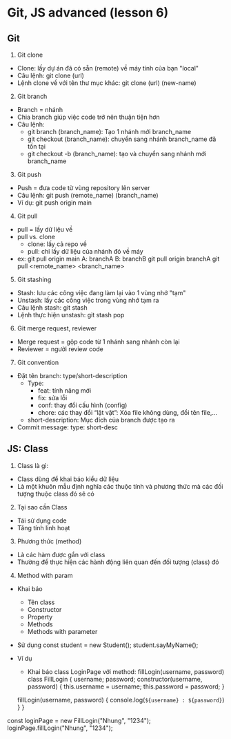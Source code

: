 # Git, JS advanced (lesson 6)
## Git
1. Git clone
- Clone: lấy dự án đã có sẵn (remote) về máy tính của bạn "local"
- Câu lệnh: git clone (url)
- Lệnh clone về với tên thư mục khác: git clone (url) (new-name)

2. Git branch
- Branch = nhánh
- Chia branch giúp việc code trở nên thuận tiện hơn
- Câu lệnh: 
    - git branch (branch_name): Tạo 1 nhánh mới branch_name
    - git checkout (branch_name): chuyển sang nhánh branch_name đã tồn tại
    - git checkout -b (branch_name): tạo và chuyển sang nhánh mới branch_name

3. Git push
- Push = đưa code từ vùng repository lên server
- Câu lệnh: git push (remote_name) (branch_name)
- Ví dụ: git push origin main

4. Git pull
- pull = lấy dữ liệu về
- pull vs. clone
    - clone: lấy cả repo về
    - pull: chỉ lấy dữ liệu của nhánh đó về máy
- ex: git pull origin main
    A: branchA
    B: branchB
    git pull origin branchA
    git pull <remote_name> <branch_name>

5. Git stashing
- Stash: lưu các công việc đang làm lại vào 1 vùng nhớ "tạm"
- Unstash: lấy các công việc trong vùng nhớ tạm ra
- Câu lệnh stash: git stash
- Lệnh thực hiện unstash: git stash pop

6. Git merge request, reviewer
- Merge request = gộp code từ 1 nhánh sang nhánh còn lại
- Reviewer = người review code

7. Git convention
- Đặt tên branch: type/short-description
    - Type: 
        - feat: tính năng mới
        - fix: sửa lỗi
        - conf: thay đổi cấu hình (config)
        - chore: các thay đổi “lặt vặt”: Xóa file không dùng, đổi tên file,...
    - short-description: Mục đích của branch được tạo ra
- Commit message: type: short-desc

## JS: Class
1. Class là gì:
- Class dùng để khai báo kiểu dữ liệu
- Là một khuôn mẫu định nghĩa các thuộc tính và phương thức mà các đối tượng thuộc class đó sẽ có

2. Tại sao cần Class
- Tái sử dụng code
- Tăng tính linh hoạt

3. Phương thức (method)
- Là các hàm được gắn với class
- Thường để thực hiện các hành động liên quan đến đối tượng (class) đó

4. Method with param
- Khai báo
    - Tên class
    - Constructor
    - Property
    - Methods
    - Methods with parameter
- Sử dụng
    const student = new Student();
    student.sayMyName();
- Ví dụ
    - Khai báo class LoginPage với method: fillLogin(username, password)
class FillLogin {
    username;
    password;
    constructor(username, password) {
        this.username = username;
        this.password = password;
    }
    
    fillLogin(username, password) {
        console.log(`${username} : ${password}`)
    }
}

const loginPage = new FillLogin("Nhung", "1234");
loginPage.fillLogin("Nhung", "1234");

